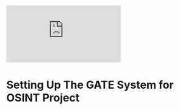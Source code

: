 ![alt text](https://github.com/Scafooo/Ontology-Population-for-Open-Source-Intelligence-a-GATE-based-Solution/blob/master/images/logo.pdf)


# Setting Up The GATE System for OSINT Project
